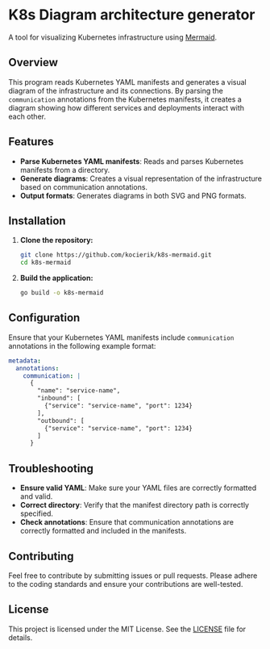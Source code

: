 # K8s Diagram architecture generator

A tool for visualizing Kubernetes infrastructure using [Mermaid](https://github.com/dreampuf/mermaid.go).

## Overview

This program reads Kubernetes YAML manifests and generates a visual diagram of the infrastructure and its connections. By parsing the `communication` annotations from the Kubernetes manifests, it creates a diagram showing how different services and deployments interact with each other.

## Features

- **Parse Kubernetes YAML manifests**: Reads and parses Kubernetes manifests from a directory.
- **Generate diagrams**: Creates a visual representation of the infrastructure based on communication annotations.
- **Output formats**: Generates diagrams in both SVG and PNG formats.

## Installation

1. **Clone the repository:**

    ```bash
    git clone https://github.com/kocierik/k8s-mermaid.git
    cd k8s-mermaid
    ```

2. **Build the application:**

    ```bash
    go build -o k8s-mermaid
    ```

## Configuration

Ensure that your Kubernetes YAML manifests include `communication` annotations in the following example format:

```yaml
metadata:
  annotations:
    communication: |
      {
        "name": "service-name",
        "inbound": [
          {"service": "service-name", "port": 1234}
        ],
        "outbound": [
          {"service": "service-name", "port": 1234}
        ]
      }
```
## Troubleshooting
- **Ensure valid YAML**: Make sure your YAML files are correctly formatted and valid.
- **Correct directory**: Verify that the manifest directory path is correctly specified.
- **Check annotations**: Ensure that communication annotations are correctly formatted and included in the manifests.

## Contributing

Feel free to contribute by submitting issues or pull requests. Please adhere to the coding standards and ensure your contributions are well-tested.


## License

This project is licensed under the MIT License. See the [LICENSE](https://github.com/kocierik/k8s-to-diagram/blob/main/LICENSE) file for details.
